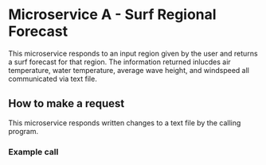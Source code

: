 # Microservice A - Surf Regional Forecast
This microservice responds to an input region given by the user and returns a surf forecast for that region. 
The information returned inlucdes air temperature, water temperature, average wave height, and windspeed 
all communicated via text file.

## How to make a request
This microservice responds written changes to a text file by the calling program. 
### Example call

